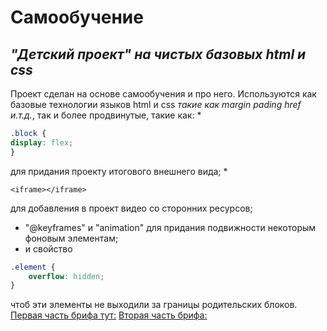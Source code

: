 # __Самообучение__ 
## _"Детский проект" на чистых базовых html и css_
Проект сделан на основе самообучения и про него. Используются как базовые технологии языков html и css *такие как margin pading href и.т.д.*, так и более продвинутые, такие как: 
* 
```css
.block {
display: flex;
}
```
для придания проекту итогового внешнего вида; 
* 
```himl
<iframe></iframe>
```
для добавления в проект видео со сторонних ресурсов; 
* "@keyframes" и "animation" для придания подвижности некоторым фоновым элементам; 
* и свойство 
```css
.element {
    overflow: hidden;
}
``` 
чтоб эти элементы не выходили за границы родительских блоков. 
[Первая часть брифа тут:](https://code.s3.yandex.net/web-developer/project-1/sprint-1-brief.pdf)
[Вторая часть брифа:](https://code.s3.yandex.net/web-developer/project-1/sprint-2-brief.pdf)
